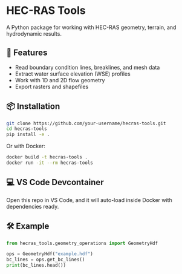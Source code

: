 # HEC-RAS Tools

A Python package for working with HEC-RAS geometry, terrain, and hydrodynamic results.

## 🚀 Features
- Read boundary condition lines, breaklines, and mesh data
- Extract water surface elevation (WSE) profiles
- Work with 1D and 2D flow geometry
- Export rasters and shapefiles

## 📦 Installation
```bash
git clone https://github.com/your-username/hecras-tools.git
cd hecras-tools
pip install -e .
```

Or with Docker:
```bash
docker build -t hecras-tools .
docker run -it --rm hecras-tools
```

## 💻 VS Code Devcontainer
Open this repo in VS Code, and it will auto-load inside Docker with dependencies ready.

## 🛠️ Example
```python
from hecras_tools.geometry_operations import GeometryHdf

ops = GeometryHdf("example.hdf")
bc_lines = ops.get_bc_lines()
print(bc_lines.head())
```
